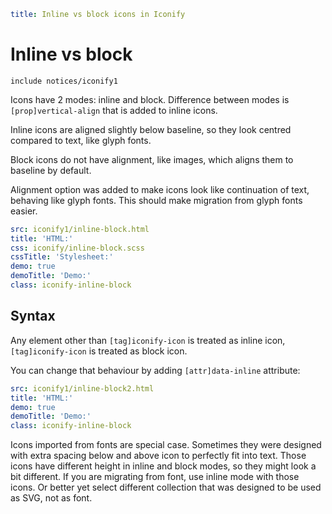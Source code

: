 ```yaml
title: Inline vs block icons in Iconify
```

# Inline vs block

`include notices/iconify1`

Icons have 2 modes: inline and block. Difference between modes is `[prop]vertical-align` that is added to inline icons.

Inline icons are aligned slightly below baseline, so they look centred compared to text, like glyph fonts.

Block icons do not have alignment, like images, which aligns them to baseline by default.

Alignment option was added to make icons look like continuation of text, behaving like glyph fonts. This should make migration from glyph fonts easier.

```yaml
src: iconify1/inline-block.html
title: 'HTML:'
css: iconify/inline-block.scss
cssTitle: 'Stylesheet:'
demo: true
demoTitle: 'Demo:'
class: iconify-inline-block
```

## Syntax

Any element other than `[tag]iconify-icon` is treated as inline icon, `[tag]iconify-icon` is treated as block icon.

You can change that behaviour by adding `[attr]data-inline` attribute:

```yaml
src: iconify1/inline-block2.html
title: 'HTML:'
demo: true
demoTitle: 'Demo:'
class: iconify-inline-block
```

Icons imported from fonts are special case. Sometimes they were designed with extra spacing below and above icon to perfectly fit into text. Those icons have different height in inline and block modes, so they might look a bit different. If you are migrating from font, use inline mode with those icons. Or better yet select different collection that was designed to be used as SVG, not as font.
